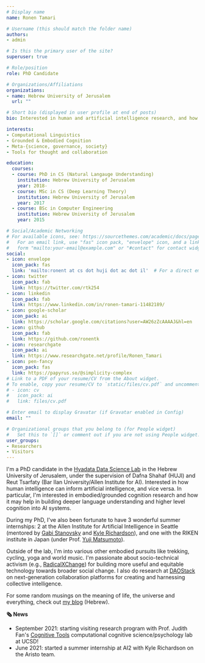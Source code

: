 ```yaml
---
# Display name
name: Ronen Tamari

# Username (this should match the folder name)
authors:
- admin

# Is this the primary user of the site?
superuser: true

# Role/position
role: PhD Candidate

# Organizations/Affiliations
organizations:
- name: Hebrew University of Jerusalem
  url: ""

# Short bio (displayed in user profile at end of posts)
bio: Interested in human and artificial intelligence research, and how we can better bridge between them.

interests:
- Computational Linguistics
- Grounded & Embodied Cognition
- Meta-{science, governance, society}
- Tools for thought and collaboration

education:
  courses:
  - course: PhD in CS (Natural Langauge Understanding)
    institution: Hebrew University of Jerusalem
    year: 2018-
  - course: MSc in CS (Deep Learning Theory)
    institution: Hebrew University of Jerusalem
    year: 2017
  - course: BSc in Computer Engineering
    institution: Hebrew University of Jerusalem
    year: 2015

# Social/Academic Networking
# For available icons, see: https://sourcethemes.com/academic/docs/page-builder/#icons
#   For an email link, use "fas" icon pack, "envelope" icon, and a link in the
#   form "mailto:your-email@example.com" or "#contact" for contact widget.
social:
- icon: envelope
  icon_pack: fas
  link: 'mailto:ronent at cs dot huji dot ac dot il'  # For a direct email link, use "mailto:test@example.org".
- icon: twitter
  icon_pack: fab
  link: https://twitter.com/rtk254
- icon: linkedin
  icon_pack: fab
  link: https://www.linkedin.com/in/ronen-tamari-11482189/
- icon: google-scholar
  icon_pack: ai
  link: https://scholar.google.com/citations?user=AW26zZcAAAAJ&hl=en
- icon: github
  icon_pack: fab
  link: https://github.com/ronentk
- icon: researchgate
  icon_pack: ai
  link: https://www.researchgate.net/profile/Ronen_Tamari
- icon: pen-fancy
  icon_pack: fas
  link: https://papyrus.so/@simplicity-complex
# Link to a PDF of your resume/CV from the About widget.
# To enable, copy your resume/CV to `static/files/cv.pdf` and uncomment the lines below.
# - icon: cv
#   icon_pack: ai
#   link: files/cv.pdf

# Enter email to display Gravatar (if Gravatar enabled in Config)
email: ""

# Organizational groups that you belong to (for People widget)
#   Set this to `[]` or comment out if you are not using People widget.
user_groups:
- Researchers
- Visitors
---
```


I'm a PhD candidate in the [Hyadata Data Science Lab](http://www.hyadatalab.com/) in the Hebrew University of Jerusalem, under the supervision of Dafna Shahaf (HUJI) and Reut Tsarfaty (Bar Ilan University/Allen Institute for AI). Interested in how human intelligence can inform artificial intelligence, and vice versa. In particular, I'm interested in embodied/grounded cognition research and how it may help in building deeper language understanding and higher level cognition into AI systems.

During my PhD, I've also been fortunate to have 3 wonderful summer internships: 2 at the Allen Institute for Artificial Intelligence in Seattle (mentored by [Gabi Stanovsky](https://gabrielstanovsky.github.io/) and [Kyle Richardson](https://www.nlp-kyle.com/)), and one with the RIKEN institute in Japan (under Prof. [Yuji Matsumoto](https://www.riken.jp/en/research/labs/aip/goalorient_tech/knowl_acqui/index.html)).

Outside of the lab, I'm into various other embodied pursuits like trekking, cycling, yoga and world music. I'm passionate about socio-technical activism (e.g., [RadicalXChange](https://www.radicalxchange.org/)) for building more useful and equitable technology towards broader social change. I also do research at [DAOStack](https://daostack.io/) on next-generation collaboration platforms for creating and harnessing collective intelligence.

For some random musings on the meaning of life, the universe and everything, check out [my blog](https://papyrus.so/@simplicity-complex) (Hebrew).

**🗞️ News**
- September 2021: starting visiting research program with Prof. Judith Fan's [Cognitive Tools](https://cogtoolslab.github.io/) computational cognitive science/psychology lab at UCSD!
- June 2021: started a summer internship at AI2 with Kyle Richardson on the Aristo team.
